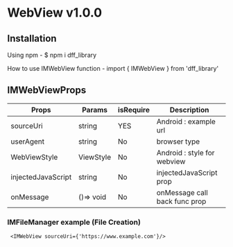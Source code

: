 # WebView v1.0.0

## Installation

Using npm -
$ npm i dff_library

How to use IMWebView function -
import { IMWebView } from 'dff_library'

## IMWebViewProps

| Props              | Params    | isRequire | Description                 |
| ------------------ | --------- | --------- | --------------------------- |
| sourceUri          | string    | YES       | Android : example url       |
| userAgent          | string    | No        | browser type                |
| WebViewStyle       | ViewStyle | No        | Android : style for webview |
| injectedJavaScript | string    | No        | injectedJavaScript prop     |
| onMessage          | ()=> void | No        |onMessage call back func prop|

### IMFileManager example (File Creation)

```JS
 <IMWebView sourceUri={'https://www.example.com'}/>
```
